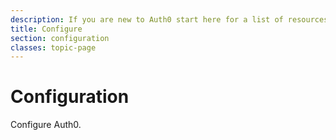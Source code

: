 ```yaml
---
description: If you are new to Auth0 start here for a list of resources that can get you started
title: Configure
section: configuration
classes: topic-page
---
```


<div class="topic-page-header">
  <div data-name="example" class="topic-page-badge"></div>
  <h1>Configuration</h1>
  <p>
    Configure Auth0.
  </p>
</div>
